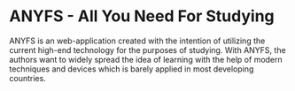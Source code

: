 # ANYFS - All You Need For Studying
ANYFS is an web-application created with the intention of utilizing the current high-end technology for the purposes of studying. With ANYFS, the authors want to widely spread the idea of learning with the help of modern techniques and devices which is barely applied in most developing countries.